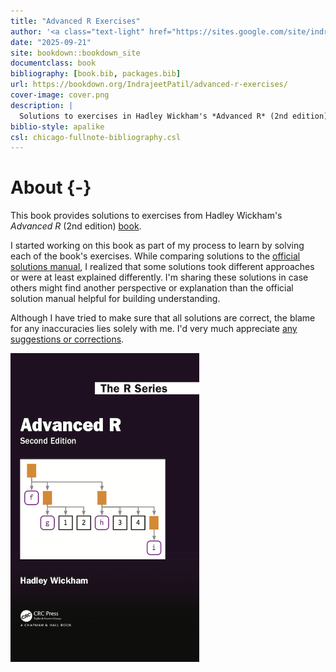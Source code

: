 ```yaml
--- 
title: "Advanced R Exercises"
author: '<a class="text-light" href="https://sites.google.com/site/indrajeetspatilmorality/">Indrajeet Patil</a>'
date: "2025-09-21"
site: bookdown::bookdown_site
documentclass: book
bibliography: [book.bib, packages.bib]
url: https://bookdown.org/IndrajeetPatil/advanced-r-exercises/
cover-image: cover.png
description: |
  Solutions to exercises in Hadley Wickham's *Advanced R* (2nd edition) book.
biblio-style: apalike
csl: chicago-fullnote-bibliography.csl
---
```


# About {-}

This book provides solutions to exercises from Hadley Wickham's _Advanced R_ (2nd edition) [book](https://adv-r.hadley.nz/).

I started working on this book as part of my process to learn by solving each of the book's exercises. While comparing solutions to the [official solutions manual](https://advanced-r-solutions.rbind.io/index.html), I realized that some solutions took different approaches or were at least explained differently. I'm sharing these solutions in case others might find another perspective or explanation than the official solution manual helpful for building understanding.

Although I have tried to make sure that all solutions are correct, the blame for any inaccuracies lies solely with me. I'd very much appreciate [any suggestions or corrections](https://github.com/IndrajeetPatil/advanced-r-exercises/issues).

<img src="cover.png" width="60%" />
